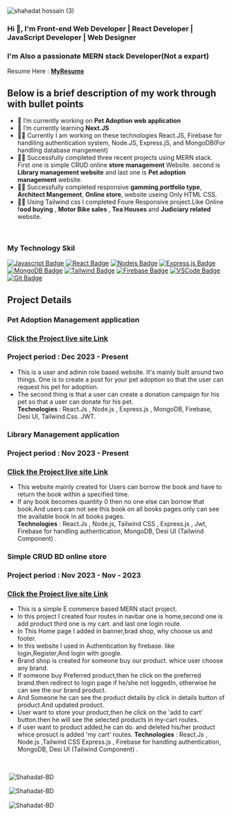 
![shahadat hossain (3)](https://github.com/Shahadat-BD/Shahadat-BD/assets/136887368/e78c44da-05f0-4963-a2fc-bfb6c7981020)

<h3 align="left">Hi 👋, I'm Front-end Web Developer | React Developer | JavaScript Developer | Web Designer </h3>
<h3 align="left">I'm Also a passionate MERN stack Developer(Not a expart) </h3>

 Resume Here :  [**MyResume**](https://drive.google.com/file/d/1UEsuZdLKqQVek_10X_YZ-ea0VsFoZFbE/view?usp=sharing)  </br>

## Below is a brief description of my work through with bullet points
- 🔭 I’m currently working on **Pet Adoption web application**
- 🌱 I’m currently learning **Next.JS**
- 👨‍💻 Currently I am working on these technologies React.JS, Firebase for handiling authentication system, Node.JS, Express.jS, and MongoDB(For handling database mangement)
- 👨‍💻 Successfully completed three recent projects using MERN stack. First one is simple CRUD online **store management** Website. second is **Library management website** and last one is **Pet adoption management** website. 
- 👨‍💻 Successfully completed responsive  **gamming**,**portfolio type**, **Architect Mangement**, **Online store**,  website useing Only HTML CSS.
- 👨‍💻 Using Tailwind css I completed Foure Responsive project.Like Online f**ood buying** , **Motor Bike sales** , **Tea Houses** and **Judiciary related** website.
<br/>
<p align="left">
<h3 align="left">My Technology Skil </h3>

[![Javascript Badge](https://img.shields.io/badge/-Javascript-F0DB4F?style=for-the-badge&labelColor=black&logo=javascript&logoColor=F0DB4F)](#)  [![React Badge](https://img.shields.io/badge/-React-61DBFB?style=for-the-badge&labelColor=black&logo=react&logoColor=61DBFB)](#) [![Nodejs Badge](https://img.shields.io/badge/-Nodejs-3C873A?style=for-the-badge&labelColor=black&logo=node.js&logoColor=3C873A)](#) [![Express.js Badge](https://img.shields.io/badge/Express.js-000000?style=for-the-badge&logo=express&logoColor=white)](#) [![MongoDB Badge](https://img.shields.io/badge/MongoDB-4EA94B?style=for-the-badge&logo=mongodb&logoColor=white)](#)  [![Tailwind Badge](https://img.shields.io/badge/Tailwind%20CSS-092749?style=for-the-badge&logo=tailwindcss&logoColor=06B6D4&labelColor=000000)](#)  [![Firebase Badge](https://img.shields.io/badge/Firebase%20-F0DB4F?style=for-the-badge&logo=firebase&logoColor=F0DB4F&labelColor=000000)](#)  [![VSCode Badge](https://img.shields.io/badge/Visual_Studio-5C2D91?style=for-the-badge&logo=visual%20studio&logoColor=white)](#) [![Git Badge](https://img.shields.io/badge/Git-F05032?style=for-the-badge&logo=git&logoColor=white)](#)

## Project Details 
### Pet Adoption Management application 
### [ Click the Project live site Link](https://pet-adoption-auth-1c311.web.app/)
### Project period : Dec 2023 - Present
* This is a user and admin role based website. It's mainly built around two things. One is to create
a post for your pet adoption so that the user can request his pet for adoption.
* The second thing is that a user can create a donation campaign for his pet so that a user can
donate for his pet. </br>
**Technologies** : React.Js , Node.js , Express.js , MongoDB, Firebase, Desi UI, Tailwind.Css. JWT.

### Library Management application 
### Project period : Nov 2023 - Present
### [ Click the Project live site Link](https://bookstack-auth-7442e.web.app/)
* This website mainly created for Users can borrow the book and have to return the book within a
specified time.
* If any book becomes quantity 0 then no one else can borrow that book.And users can not see
this book on all books pages.only can see the available book in all books pages. </br>
**Technologies** : React.Js , Node.js, Tailwind CSS , Express.js , Jwt, Firebase for handling authentication, MongoDB,
Desi UI (Tailwind Component) .
 
### Simple CRUD BD online store
### Project period : Nov 2023 - Nov - 2023
### [ Click the Project live site Link](https://e-commerce-brand-shop.web.app/)
* This is a simple E commerce based MERN stact project.
* In this project I created four routes in navbar one is home,second one is add product third one is my cart. and last one login route.
* In This Home page I added in banner,brad shop, why choose us and footer.
* In this website I used in Authentication by firebase. like login,Register,And login with google.
* Brand shop is created for someone buy our product. whice user choose any brand.
* If someone buy Preferred product,then he click on the preferred brand.then redirect to login page if he/she not loggedIn, otherwise he can see the our brand product.
* And Someone he can see the product details by click in details button of product.And updated product.
* User want to store your product,then he click on the 'add to cart' button.then he will see the selected products in my-cart routes.
* if user want to product added,he can do. and deleted his/her product whice prosuct is added 'my cart' routes.
**Technologies** : React.Js , Node.js ,Tailwind CSS Express.js , Firebase for handling authentication, MongoDB,
Desi UI (Tailwind Component) .


<br/>
<p>&nbsp;<img align="center" src="https://github-readme-stats.vercel.app/api/top-langs?username=Shahadat-BD&show_icons=true&locale=en&layout=compact" alt="Shahadat-BD" /></p>
<p>&nbsp;<img align="center" src="https://github-readme-stats.vercel.app/api?username=Shahadat-BD&show_icons=true&locale=en" alt="Shahadat-BD" /></p>

<p>&nbsp;<img align="center" src="https://github-readme-streak-stats.herokuapp.com/?user=Shahadat-BD&" alt="Shahadat-BD" /></p>

